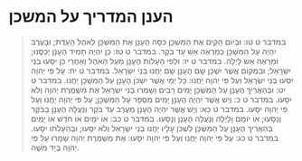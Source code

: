 # הענן המדריך על המשכן

> במדבר ט טו: וּבְיוֹם הָקִים אֶת הַמִּשְׁכָּן כִּסָּה הֶעָנָן אֶת הַמִּשְׁכָּן לְאֹהֶל הָעֵדֻת; וּבָעֶרֶב יִהְיֶה עַל הַמִּשְׁכָּן כְּמַרְאֵה אֵשׁ עַד בֹּקֶר.
> במדבר ט טז: כֵּן יִהְיֶה תָמִיד הֶעָנָן יְכַסֶּנּוּ; וּמַרְאֵה אֵשׁ לָיְלָה.
> במדבר ט יז: וּלְפִי הֵעָלוֹת הֶעָנָן מֵעַל הָאֹהֶל וְאַחֲרֵי כֵן יִסְעוּ בְּנֵי יִשְׂרָאֵל; וּבִמְקוֹם אֲשֶׁר יִשְׁכָּן שָׁם הֶעָנָן שָׁם יַחֲנוּ בְּנֵי יִשְׂרָאֵל.
> במדבר ט יח: עַל פִּי יְהוָה יִסְעוּ בְּנֵי יִשְׂרָאֵל וְעַל פִּי יְהוָה יַחֲנוּ:  כָּל יְמֵי אֲשֶׁר יִשְׁכֹּן הֶעָנָן עַל הַמִּשְׁכָּן יַחֲנוּ.
> במדבר ט יט: וּבְהַאֲרִיךְ הֶעָנָן עַל הַמִּשְׁכָּן יָמִים רַבִּים וְשָׁמְרוּ בְנֵי יִשְׂרָאֵל אֶת מִשְׁמֶרֶת יְהוָה וְלֹא יִסָּעוּ.
> במדבר ט כ: וְיֵשׁ אֲשֶׁר יִהְיֶה הֶעָנָן יָמִים מִסְפָּר עַל הַמִּשְׁכָּן; עַל פִּי יְהוָה יַחֲנוּ וְעַל פִּי יְהוָה יִסָּעוּ.
> במדבר ט כא: וְיֵשׁ אֲשֶׁר יִהְיֶה הֶעָנָן מֵעֶרֶב עַד בֹּקֶר וְנַעֲלָה הֶעָנָן בַּבֹּקֶר וְנָסָעוּ; אוֹ יוֹמָם וָלַיְלָה וְנַעֲלָה הֶעָנָן וְנָסָעוּ.
> במדבר ט כב: אוֹ יֹמַיִם אוֹ חֹדֶשׁ אוֹ יָמִים בְּהַאֲרִיךְ הֶעָנָן עַל הַמִּשְׁכָּן לִשְׁכֹּן עָלָיו יַחֲנוּ בְנֵי יִשְׂרָאֵל וְלֹא יִסָּעוּ; וּבְהֵעָלֹתוֹ יִסָּעוּ.
> במדבר ט כג: עַל פִּי יְהוָה יַחֲנוּ וְעַל פִּי יְהוָה יִסָּעוּ:  אֶת מִשְׁמֶרֶת יְהוָה שָׁמָרוּ עַל פִּי יְהוָה בְּיַד מֹשֶׁה. 
 

